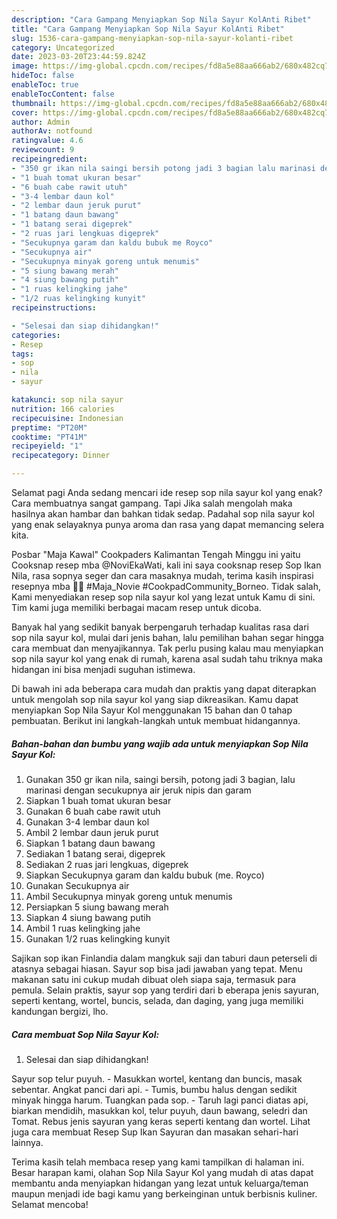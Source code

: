```yaml
---
description: "Cara Gampang Menyiapkan Sop Nila Sayur KolAnti Ribet"
title: "Cara Gampang Menyiapkan Sop Nila Sayur KolAnti Ribet"
slug: 1536-cara-gampang-menyiapkan-sop-nila-sayur-kolanti-ribet
category: Uncategorized
date: 2023-03-20T23:44:59.824Z
image: https://img-global.cpcdn.com/recipes/fd8a5e88aa666ab2/680x482cq70/sop-nila-sayur-kol-foto-resep-utama.jpg
hideToc: false
enableToc: true
enableTocContent: false
thumbnail: https://img-global.cpcdn.com/recipes/fd8a5e88aa666ab2/680x482cq70/sop-nila-sayur-kol-foto-resep-utama.jpg
cover: https://img-global.cpcdn.com/recipes/fd8a5e88aa666ab2/680x482cq70/sop-nila-sayur-kol-foto-resep-utama.jpg
author: Admin
authorAv: notfound
ratingvalue: 4.6
reviewcount: 9
recipeingredient:
- "350 gr ikan nila saingi bersih potong jadi 3 bagian lalu marinasi dengan secukupnya air jeruk nipis dan garam"
- "1 buah tomat ukuran besar"
- "6 buah cabe rawit utuh"
- "3-4 lembar daun kol"
- "2 lembar daun jeruk purut"
- "1 batang daun bawang"
- "1 batang serai digeprek"
- "2 ruas jari lengkuas digeprek"
- "Secukupnya garam dan kaldu bubuk me Royco"
- "Secukupnya air"
- "Secukupnya minyak goreng untuk menumis"
- "5 siung bawang merah"
- "4 siung bawang putih"
- "1 ruas kelingking jahe"
- "1/2 ruas kelingking kunyit"
recipeinstructions:

- "Selesai dan siap dihidangkan!"
categories:
- Resep
tags:
- sop
- nila
- sayur

katakunci: sop nila sayur 
nutrition: 166 calories
recipecuisine: Indonesian
preptime: "PT20M"
cooktime: "PT41M"
recipeyield: "1"
recipecategory: Dinner

---
```



Selamat pagi Anda sedang mencari ide resep sop nila sayur kol yang enak? Cara membuatnya sangat gampang. Tapi Jika salah mengolah maka hasilnya akan hambar dan bahkan tidak sedap. Padahal sop nila sayur kol yang enak selayaknya punya aroma dan rasa yang dapat memancing selera kita.


Posbar &#34;Maja Kawal&#34; Cookpaders Kalimantan Tengah Minggu ini yaitu Cooksnap resep mba @NoviEkaWati, kali ini saya cooksnap resep Sop Ikan Nila, rasa sopnya seger dan cara masaknya mudah, terima kasih inspirasi resepnya mba 🤗😘 #Maja_Novie #CookpadCommunity_Borneo. Tidak salah, Kami menyediakan resep sop nila sayur kol yang lezat untuk Kamu di sini. Tim kami juga memiliki berbagai macam resep untuk dicoba.

Banyak hal yang sedikit banyak berpengaruh terhadap kualitas rasa dari sop nila sayur kol, mulai dari jenis bahan, lalu pemilihan bahan segar hingga cara membuat dan menyajikannya. Tak perlu pusing kalau mau menyiapkan sop nila sayur kol yang enak di rumah, karena asal sudah tahu triknya maka hidangan ini bisa menjadi suguhan istimewa.


Di bawah ini ada beberapa cara mudah dan praktis yang dapat diterapkan untuk mengolah sop nila sayur kol yang siap dikreasikan. Kamu dapat menyiapkan Sop Nila Sayur Kol menggunakan 15 bahan dan 0 tahap pembuatan. Berikut ini langkah-langkah untuk membuat hidangannya.

<!--inarticleads1-->

##### Bahan-bahan dan bumbu yang wajib ada untuk menyiapkan Sop Nila Sayur Kol:

1. Gunakan 350 gr ikan nila, saingi bersih, potong jadi 3 bagian, lalu marinasi dengan secukupnya air jeruk nipis dan garam
1. Siapkan 1 buah tomat ukuran besar
1. Gunakan 6 buah cabe rawit utuh
1. Gunakan 3-4 lembar daun kol
1. Ambil 2 lembar daun jeruk purut
1. Siapkan 1 batang daun bawang
1. Sediakan 1 batang serai, digeprek
1. Sediakan 2 ruas jari lengkuas, digeprek
1. Siapkan Secukupnya garam dan kaldu bubuk (me. Royco)
1. Gunakan Secukupnya air
1. Ambil Secukupnya minyak goreng untuk menumis
1. Persiapkan 5 siung bawang merah
1. Siapkan 4 siung bawang putih
1. Ambil 1 ruas kelingking jahe
1. Gunakan 1/2 ruas kelingking kunyit


Sajikan sop ikan Finlandia dalam mangkuk saji dan taburi daun peterseli di atasnya sebagai hiasan. Sayur sop bisa jadi jawaban yang tepat. Menu makanan satu ini cukup mudah dibuat oleh siapa saja, termasuk para pemula. Selain praktis, sayur sop yang terdiri dari b eberapa jenis sayuran, seperti kentang, wortel, buncis, selada, dan daging, yang juga memiliki kandungan bergizi, lho. 

<!--inarticleads2-->

##### Cara membuat Sop Nila Sayur Kol:


1. Selesai dan siap dihidangkan!

Sayur sop telur puyuh. - Masukkan wortel, kentang dan buncis, masak sebentar. Angkat panci dari api. - Tumis, bumbu halus dengan sedikit minyak hingga harum. Tuangkan pada sop. - Taruh lagi panci diatas api, biarkan mendidih, masukkan kol, telur puyuh, daun bawang, seledri dan Tomat. Rebus jenis sayuran yang keras seperti kentang dan wortel. Lihat juga cara membuat Resep Sup Ikan Sayuran dan masakan sehari-hari lainnya. 

Terima kasih telah membaca resep yang kami tampilkan di halaman ini. Besar harapan kami, olahan Sop Nila Sayur Kol yang mudah di atas dapat membantu anda menyiapkan hidangan yang lezat untuk keluarga/teman maupun menjadi ide bagi kamu yang berkeinginan untuk berbisnis kuliner. Selamat mencoba!
